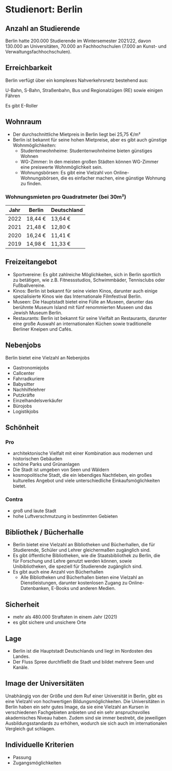 # Studienort: Berlin

## Anzahl an Studierende

Berlin hatte 200.000 Studierende im Wintersemester 2021/22, davon 130.000 an Universitäten, 70.000 an Fachhochschulen (7.000 an Kunst- und Verwaltungsfachhochschulen).

## Erreichbarkeit

Berlin verfügt über ein komplexes Nahverkehrsnetz bestehend aus:

U-Bahn, S-Bahn, Straßenbahn, Bus und Regionalzügen (RE) sowie einigen Fähren

Es gibt E-Roller

## Wohnraum

- Der durchschnittliche Mietpreis in Berlin liegt bei 25,75 €/m²
- Berlin ist bekannt für seine hohen Mietpreise, aber es gibt auch günstige Wohnmöglichkeiten:
    - Studentenwohnheime: Studentenwohnheime bieten günstiges Wohnen
    - WG-Zimmer: In den meisten großen Städten können WG-Zimmer eine preiswerte Wohnmöglichkeit sein.
    - Wohnungsbörsen: Es gibt eine Vielzahl von Online-Wohnungsbörsen, die es einfacher machen, eine günstige Wohnung zu finden.

### Wohnungsmieten pro Quadratmeter (bei 30m²)

| Jahr | Berlin | Deutschland |
| --- | --- | --- |
| 2022 | 18,44 € | 13,64 € |
| 2021 | 21,48 € | 12,80 € |
| 2020 | 16,24 € | 11,41 € |
| 2019 | 14,98 € | 11,33 € |

## Freizeitangebot

- Sportvereine: Es gibt zahlreiche Möglichkeiten, sich in Berlin sportlich zu betätigen, wie z.B. Fitnessstudios, Schwimmbäder, Tennisclubs oder Fußballvereine.
- Kinos: Berlin ist bekannt für seine vielen Kinos, darunter auch einige spezialisierte Kinos wie das Internationale Filmfestival Berlin.
- Museen: Die Hauptstadt bietet eine Fülle an Museen, darunter das berühmte Museum Island mit fünf renommierten Museen und das Jewish Museum Berlin.
- Restaurants: Berlin ist bekannt für seine Vielfalt an Restaurants, darunter eine große Auswahl an internationalen Küchen sowie traditionelle Berliner Kneipen und Cafés.

## Nebenjobs

Berlin bietet eine Vielzahl an Nebenjobs

- Gastronomiejobs
- Callcenter
- Fahrradkuriere
- Babysitter
- Nachhilfelehrer
- Putzkräfte
- Einzelhandelsverkäufer
- Bürojobs
- Logistikjobs

## Schönheit

### Pro

- architektonische Vielfalt mit einer Kombination aus modernen und historischen Gebäuden
- schöne Parks und Grünanlagen
- Die Stadt ist umgeben von Seen und Wäldern
- kosmopolitische Stadt, die ein lebendiges Nachtleben, ein großes kulturelles Angebot und viele unterschiedliche Einkaufsmöglichkeiten bietet.

### Contra

- groß und laute Stadt
- hohe Luftverschmutzung in bestimmten Gebieten

## Bibliothek / Bücherhalle

- Berlin bietet eine Vielzahl an Bibliotheken und Bücherhallen, die für Studierende, Schüler und Lehrer gleichermaßen zugänglich sind.
- Es gibt öffentliche Bibliotheken, wie die Staatsbibliothek zu Berlin, die für Forschung und Lehre genutzt werden können, sowie Unibibliotheken, die speziell für Studierende zugänglich sind.
- Es gibt auch eine Anzahl von Bücherhallen
    - Alle Bibliotheken und Bücherhallen bieten eine Vielzahl an Dienstleistungen, darunter kostenlosen Zugang zu Online-Datenbanken, E-Books und anderen Medien.

## Sicherheit

- mehr als 480.000 Straftaten in einem Jahr (2021)
- es gibt sichere und unsichere Orte

## Lage

- Berlin ist die Hauptstadt Deutschlands und liegt im Nordosten des Landes.
- Der Fluss Spree durchfließt die Stadt und bildet mehrere Seen und Kanäle.

## Image der Universitäten

Unabhängig von der Größe und dem Ruf einer Universität in Berlin, gibt es eine Vielzahl von hochwertigen Bildungsmöglichkeiten. Die Universitäten in Berlin haben ein sehr gutes Image, da sie eine Vielzahl an Kursen in verschiedenen Fachgebieten anbieten und ein sehr anspruchsvolles akademisches Niveau haben. Zudem sind sie immer bestrebt, die jeweiligen Ausbildungsstandards zu erhöhen, wodurch sie sich auch im internationalen Vergleich gut schlagen.

## Individuelle Kriterien

- Passung
- Zugangsmöglichkeiten